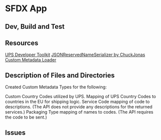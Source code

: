 # SFDX App

## Dev, Build and Test

## Resources
[UPS Developer Toolkit](https://www.ups.com/upsdeveloperkit/)
[JSONReservedNameSerializer by ChuckJonas](https://github.com/ChuckJonas/APEX-JSONReservedNameSerializer)
[Custom Metadata Loader](https://github.com/forcedotcom/CustomMetadataLoader)

## Description of Files and Directories
Created Custom Metadata Types for the following:

Custom Country Codes utilized by UPS.
Mapping of UPS Country Codes to countries in the EU for shipping logic.
Service Code mapping of code to descriptions. (The API does not provide any descriptions for the returned services.)
Packaging Type mapping of names to codes. (The API requires the code to be sent.)

## Issues
